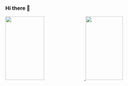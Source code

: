 ### Hi there 👋

<a href="https://github.com/yankairalla">
  <img height="200" width="49%" src="https://github-readme-stats.vercel.app/api?username=yankairalla&count_private=true&show_icons=true&theme=dracula&include_all_commits" />
</a>
<a href="https://github.com/yankairalla">
  <img height="200" width="48%" src="https://github-readme-stats.vercel.app/api/top-langs/?username=yankairalla&layout=compact&theme=dracula" />
</a>
<!-- [![Anurag's GitHub stats](https://github-readme-stats.vercel.app/api?username=yankairalla&show_icons=true&theme=synthwave)](https://github.com/yankairalla)
[![Top Langs](https://github-readme-stats.vercel.app/api/top-langs/?username=yankairalla&layout=compact&show_icons=true&theme=synthwave)](https://github.com/anuraghazra/github-readme-stats) -->


<!--
**yankairalla/yankairalla** is a ✨ _special_ ✨ repository because its `README.md` (this file) appears on your GitHub profile.

Here are some ideas to get you started:

- 🔭 I’m currently working on ...
- 🌱 I’m currently learning ...
- 👯 I’m looking to collaborate on ...
- 🤔 I’m looking for help with ...
- 💬 Ask me about ...
- 📫 How to reach me: ...
- 😄 Pronouns: ...
- ⚡ Fun fact: ...
-->
